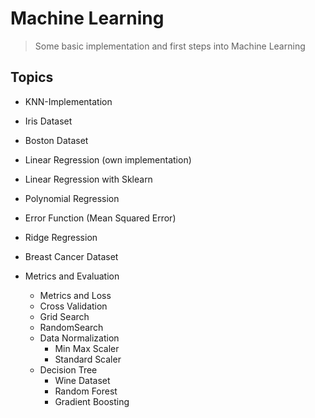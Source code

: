 # Machine Learning

> Some basic implementation and first steps into Machine Learning

## Topics

* KNN-Implementation
* Iris Dataset
* Boston Dataset
* Linear Regression (own implementation)
* Linear Regression with Sklearn
* Polynomial Regression
* Error Function (Mean Squared Error)
* Ridge Regression
* Breast Cancer Dataset

* Metrics and Evaluation
	* Metrics and Loss
	* Cross Validation
	* Grid Search
	* RandomSearch
	* Data Normalization
		* Min Max Scaler
		* Standard Scaler
	* Decision Tree
		* Wine Dataset
		* Random Forest
		* Gradient Boosting

